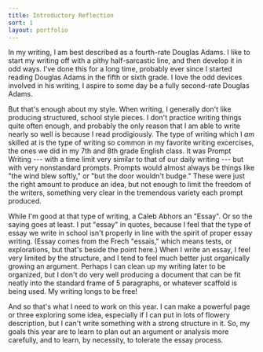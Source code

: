 ```yaml
---
title: Introductory Reflection
sort: 1
layout: portfolio
---
```


In my writing, I am best described as a fourth-rate Douglas Adams. I like to start my writing off with a pithy half-sarcastic line, and then develop it in odd ways. I've done this for a long time, probably ever since I started reading Douglas Adams in the fifth or sixth grade. I love the odd devices involved in his writing, I aspire to some day be a fully second-rate Douglas Adams.

But that's enough about my style. When writing, I generally don't like producing structured, school style pieces. I don't practice writing things quite often enough, and probably the only reason that I am able to write nearly so well is because I read prodigiously. The type of writing which I _am_ skilled at is the type of writing so common in my favorite writing excercises, the ones we did in my 7th and 8th grade English class. It was Prompt Writing --- with a time limit very similar to that of our daily writing --- but with very nonstandard prompts. Prompts would almost always be things like "the wind blew softly," or "but the door wouldn't budge." These were just the right amount to produce an idea, but not enough to limit the freedom of the writers, something very clear in the tremendous variety each prompt produced. 

While I'm good at that type of writing, a Caleb Abhors an "Essay". Or so the saying goes at least. I put "essay" in quotes, because I feel that the type of essay we write in school isn't properly in line with the spirit of proper essay writing. (Essay comes from the Frech "essais," which means tests, or explorations, but that's beside the point here.) When I write an essay, I feel very limited by the structure, and I tend to feel much better just organically growing an argument. Perhaps I can clean up my writing later to be organized, but I don't do very well producing a document that can be fit neatly into the standard frame of 5 paragraphs, or whatever scaffold is being used. My writing longs to be free!

And so that's what I need to work on this year. I can make a powerful page or three exploring some idea, especially if I can put in lots of flowery description, but I can't write something with a strong structure in it. So, my goals this year are to learn to plan out an argument or analysis more carefully, and to learn, by necessity, to tolerate the essay process.